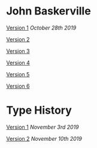 # John Baskerville

[Version 1](https://holly-haughian1999.github.io/john_baskerville/baskerville.html)
*October 28th 2019*

[Version 2](https://holly-haughian1999.github.io/john_baskerville/baskerville2.html)

[Version 3](https://holly-haughian1999.github.io/john_baskerville/baskerville3.html)

[Version 4](https://holly-haughian1999.github.io/john_baskerville/baskerville4.html)

[Version 5](https://holly-haughian1999.github.io/john_baskerville/baskerville5.html)

[Version 6](https://holly-haughian1999.github.io/john_baskerville/baskerville6.html)

# Type History
[Version 1](https://holly-haughian1999.github.io/john_baskerville/HistoryofType.html)
*November 3rd 2019*

[Version 2](https://holly-haughian1999.github.io/john_baskerville/HistoryofType2.html)
*November 10th 2019*

